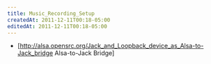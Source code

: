 ```yaml
---
title: Music_Recording_Setup
createdAt: 2011-12-11T00:18-05:00
editedAt: 2011-12-11T00:18-05:00
---
```



* [http://alsa.opensrc.org/Jack_and_Loopback_device_as_Alsa-to-Jack_bridge Alsa-to-Jack Bridge]

